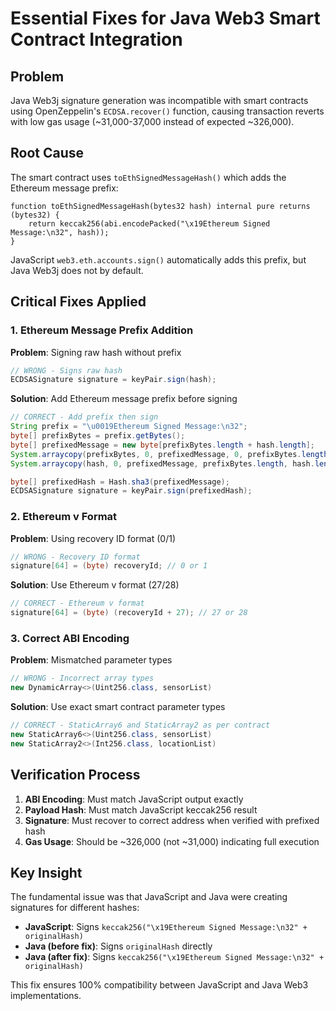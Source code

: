 # Essential Fixes for Java Web3 Smart Contract Integration

## Problem
Java Web3j signature generation was incompatible with smart contracts using OpenZeppelin's `ECDSA.recover()` function, causing transaction reverts with low gas usage (~31,000-37,000 instead of expected ~326,000).

## Root Cause
The smart contract uses `toEthSignedMessageHash()` which adds the Ethereum message prefix:
```solidity
function toEthSignedMessageHash(bytes32 hash) internal pure returns (bytes32) {
    return keccak256(abi.encodePacked("\x19Ethereum Signed Message:\n32", hash));
}
```

JavaScript `web3.eth.accounts.sign()` automatically adds this prefix, but Java Web3j does not by default.

## Critical Fixes Applied

### 1. **Ethereum Message Prefix Addition**
**Problem**: Signing raw hash without prefix
```java
// WRONG - Signs raw hash
ECDSASignature signature = keyPair.sign(hash);
```

**Solution**: Add Ethereum message prefix before signing
```java
// CORRECT - Add prefix then sign
String prefix = "\u0019Ethereum Signed Message:\n32";
byte[] prefixBytes = prefix.getBytes();
byte[] prefixedMessage = new byte[prefixBytes.length + hash.length];
System.arraycopy(prefixBytes, 0, prefixedMessage, 0, prefixBytes.length);
System.arraycopy(hash, 0, prefixedMessage, prefixBytes.length, hash.length);

byte[] prefixedHash = Hash.sha3(prefixedMessage);
ECDSASignature signature = keyPair.sign(prefixedHash);
```

### 2. **Ethereum v Format**
**Problem**: Using recovery ID format (0/1)
```java
// WRONG - Recovery ID format
signature[64] = (byte) recoveryId; // 0 or 1
```

**Solution**: Use Ethereum v format (27/28)
```java
// CORRECT - Ethereum v format
signature[64] = (byte) (recoveryId + 27); // 27 or 28
```

### 3. **Correct ABI Encoding**
**Problem**: Mismatched parameter types
```java
// WRONG - Incorrect array types
new DynamicArray<>(Uint256.class, sensorList)
```

**Solution**: Use exact smart contract parameter types
```java
// CORRECT - StaticArray6 and StaticArray2 as per contract
new StaticArray6<>(Uint256.class, sensorList)
new StaticArray2<>(Int256.class, locationList)
```

## Verification Process
1. **ABI Encoding**: Must match JavaScript output exactly
2. **Payload Hash**: Must match JavaScript keccak256 result
3. **Signature**: Must recover to correct address when verified with prefixed hash
4. **Gas Usage**: Should be ~326,000 (not ~31,000) indicating full execution

## Key Insight
The fundamental issue was that JavaScript and Java were creating signatures for different hashes:
- **JavaScript**: Signs `keccak256("\x19Ethereum Signed Message:\n32" + originalHash)`
- **Java (before fix)**: Signs `originalHash` directly
- **Java (after fix)**: Signs `keccak256("\x19Ethereum Signed Message:\n32" + originalHash)`

This fix ensures 100% compatibility between JavaScript and Java Web3 implementations.